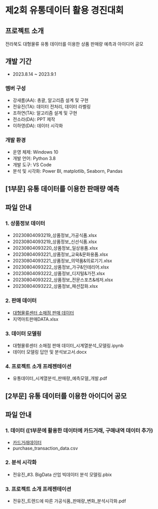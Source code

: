 # 제2회 유통데이터 활용 경진대회


## 프로젝트 소개
전라북도 대형물류 유통 데이터를 이용한 상품 판매량 예측과 아이디어 공모


## 개발 기간
 - 2023.8.14 ~ 2023.9.1


### 멤버 구성
 - 강새롬(AA): 총괄, 알고리즘 설계 및 구현
 - 전유진(TA): 데이터 전처리, 데이터 라벨링
 - 조하연(TA): 알고리즘 설계 및 구현
 - 전소라(DA): PPT 제작
 - 이하영(DA): 데이터 시각화


### 개발 환경
 - 운영 체제: Windows 10
 - 개발 언어: Python 3.8
 - 개발 도구: VS Code
 - 분석 및 시각화: Power BI, matplotlib, Seaborn, Pandas

## [1부문] 유통 데이터를 이용한 판매량 예측
## 파일 안내
### 1. 상품정보 데이터
  - 20230804093219_상품정보_가공식품.xlsx
  - 20230804093219_상품정보_신선식품.xlsx
  - 20230804093220_상품정보_일상용품.xlsx
  - 20230804093221_상품정보_교육&문화용품.xlsx
  - 20230804093221_상품정보_의약품&의료기기.xlsx
  - 20230804093222_상품정보_가구&인테리어.xlsx
  - 20230804093222_상품정보_디지털&가전.xlsx
  - 20230804093222_상품정보_전문스포츠&레저.xlsx
  - 20230804093222_상품정보_패션잡화.xlsx
    
### 2. 판매 데이터
  - [대형물류센터 소매점 판매 데이터](https://docs.google.com/spreadsheets/d/157FK5Ss91LUIpXqEujf0lWCnFeThAE9y/edit?usp=drive_link&ouid=118111032598777946947&rtpof=true&sd=true)
  - 지역마트판매DATA.xlsx
    
### 3. 데이터 모델링
  - 대형물류센터 소매점 판매 데이터_시계열분석_모델링.ipynb
  - 데이터 모델링 답안 및 분석보고서.docx
    
### 4. 프로젝트 소개 프레젠테이션
  - 유통데이터_시계열분석_판매량_예측모델_개발.pdf


## [2부문] 유통 데이터를 이용한 아이디어 공모
## 파일 안내
### 1. 데이터 ([1부문에 활용한 데이터에 카드거래, 구매내역 데이터 추가)
  - [카드거래데이터](https://drive.google.com/file/d/15FtF2TGfnXfofr5v4oPOiGkGHytrkqMa/view?usp=drive_link)
  - purchase_transaction_data.csv

### 2. 분석 시각화
  - 전유진_#3. BigData 산업 빅데이터 분석 모델링.pbix

### 3. 프로젝트 소개 프레젠테이션
  - 전유진_트렌드에 따른 가공식품_판매량_변화_분석시각화.pdf
